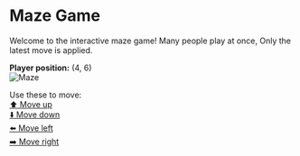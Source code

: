# Maze Game  
Welcome to the interactive maze game! Many people play at once, Only the latest move is applied.

**Player position:** (4, 6)  
![Maze](https://github-maze-game.vercel.app/images/pos_4_6.png?t=1760824906356)

Use these to move:  
[⬆️ Move up](https://github-maze-game.vercel.app/move/4_6_w)  
[⬇️ Move down](https://github-maze-game.vercel.app/move/4_6_s)  
[⬅️ Move left](https://github-maze-game.vercel.app/move/4_6_a)  
[➡️ Move right](https://github-maze-game.vercel.app/move/4_6_d)
